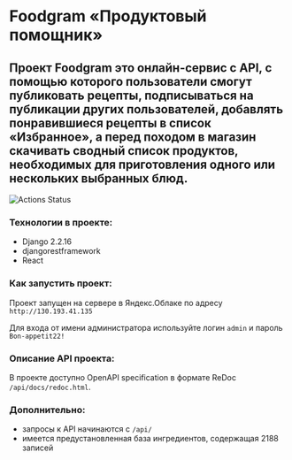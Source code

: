 # Foodgram «Продуктовый помощник»
## Проект Foodgram это онлайн-сервис с API, с помощью которого пользователи смогут публиковать рецепты, подписываться на публикации других пользователей, добавлять понравившиеся рецепты в список «Избранное», а перед походом в магазин скачивать сводный список продуктов, необходимых для приготовления одного или нескольких выбранных блюд.

![Actions Status](https://github.com/gena40/foodgram-project-react/actions/workflows/workflow.yml/badge.svg)

### Технологии в проекте:
- Django 2.2.16
- djangorestframework
- React

### Как запустить проект:
Проект запущен на сервере в Яндекс.Облаке по адресу ```http://130.193.41.135```

Для входа от имени администратора используйте логин ```admin``` и пароль ```Bon-appetit22!```

### Описание API проекта:
В проекте доступно OpenAPI specification в формате ReDoc ```/api/docs/redoc.html```.

### Дополнительно:
- запросы к API начинаются с ```/api/```
- имеется предустановленная база ингредиентов, содержащая 2188 записей